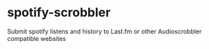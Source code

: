# spotify-scrobbler
Submit spotify listens and history to Last.fm or other Audioscrobbler compatible websites
